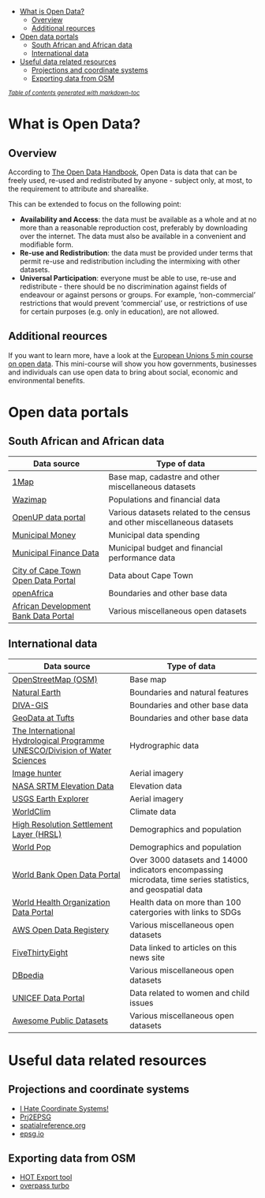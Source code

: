 - [What is Open Data?](#what-is-open-data-)
  * [Overview](#overview)
  * [Additional reources](#additional-reources)
- [Open data portals](#open-data-portals)
  * [South African and African data](#south-african-and-african-data)
  * [International data](#international-data)
- [Useful data related resources](#useful-data-related-resources)
  * [Projections and coordinate systems](#projections-and-coordinate-systems)
  * [Exporting data from OSM](#exporting-data-from-osm)

<small><i><a href='http://ecotrust-canada.github.io/markdown-toc/'>Table of contents generated with markdown-toc</a></i></small>



# What is Open Data?
## Overview
According to [The Open Data Handbook](https://opendatahandbook.org/guide/en/what-is-open-data/), Open Data is data that can be freely used, re-used and redistributed by anyone - subject only, at most, to the requirement to attribute and sharealike.

This can be extended to focus on the following point:

* **Availability and Access**: the data must be available as a whole and at no more than a reasonable reproduction cost, preferably by downloading over the internet. The data must also be available in a convenient and modifiable form.
* **Re-use and Redistribution**: the data must be provided under terms that permit re-use and redistribution including the intermixing with other datasets.
* **Universal Participation**: everyone must be able to use, re-use and redistribute - there should be no discrimination against fields of endeavour or against persons or groups. For example, ‘non-commercial’ restrictions that would prevent ‘commercial’ use, or restrictions of use for certain purposes (e.g. only in education), are not allowed.

## Additional reources
If you want to learn more, have a look at the [European Unions 5 min course on open data](https://www.europeandataportal.eu/elearning/en/module1/#/id/co-01). This mini-course will show you how governments, businesses and individuals can use open data to bring about social, economic and environmental benefits.

# Open data portals

## South African and African data

Data source | Type of data 
--- | --- 
[1Map](https://www.1map.co.za) | Base map, cadastre and other miscellaneous datasets
[Wazimap](https://wazimap.co.za) | Populations and financial data
[OpenUP data portal](https://data.openup.org.za/dataset) | Various datasets related to the census and other miscellaneous datasets
[Municipal Money](https://municipalmoney.gov.za) | Municipal data spending
[Municipal Finance Data](https://municipaldata.treasury.gov.za) | Municipal budget and financial performance data
[City of Cape Town Open Data Portal](http://web1.capetown.gov.za/web1/opendataportal/default) | Data about Cape Town
[openAfrica](https://africaopendata.org/dataset?q=&sort=views_recent+desc) | Boundaries and other base data
[African Development Bank Data Portal](https://projectsportal.afdb.org/dataportal/) | Various miscellaneous open datasets



## International data

Data source | Type of data 
--- | --- 
[OpenStreetMap (OSM)](https://www.openstreetmap.org/) | Base map
[Natural Earth](http://www.naturalearthdata.com)| Boundaries and natural features 
[DIVA-GIS](http://www.diva-gis.org/gdata) | Boundaries and other base data  
[GeoData at Tufts](https://geodata.tufts.edu) | Boundaries and other base data  
[The International Hydrological Programme UNESCO/Division of Water Sciences](http://ihp-wins.unesco.org/layers/?limit=100&offset=0) | Hydrographic data
[Image hunter](https://imagehunter.apollomapping.com) | Aerial imagery
[NASA SRTM Elevation Data](https://www2.jpl.nasa.gov/srtm/) | Elevation data
[USGS Earth Explorer](https://earthexplorer.usgs.gov) | Aerial imagery
[WorldClim](https://www.worldclim.org) | Climate data
[High Resolution Settlement Layer (HRSL)](http://www.ciesin.columbia.edu/data/hrsl/) | Demographics and population
[World Pop](https://www.worldpop.org) | Demographics and population
[World Bank Open Data Portal](https://data.worldbank.org) | Over 3000 datasets and 14000 indicators encompassing microdata, time series statistics, and geospatial data
[World Health Organization Data Portal](https://www.who.int/gho/database/en/) | Health data on more than 100 catergories with links to SDGs
[AWS Open Data Registery](https://registry.opendata.aws) | Various miscellaneous open datasets
[FiveThirtyEight](https://data.fivethirtyeight.com) | Data linked to articles on this news site
[DBpedia](https://wiki.dbpedia.org) | Various miscellaneous open datasets
[UNICEF Data Portal](https://data.unicef.org) | Data related to women and child issues
[Awesome Public Datasets](https://github.com/awesomedata/awesome-public-datasets) | Various miscellaneous open datasets

# Useful data related resources

## Projections and coordinate systems
* [I Hate Coordinate Systems!](https://ihatecoordinatesystems.com/)
* [Prj2EPSG](http://prj2epsg.org/search)
* [spatialreference.org](http://spatialreference.org)
* [epsg.io](http://epsg.io)

## Exporting data from OSM
* [HOT Export tool](https://export.hotosm.org/en/v3/)
* [overpass turbo](https://overpass-turbo.eu)